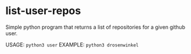 # list-user-repos
Simple python program that returns a list of repositories for a given github user.

USAGE:
`python3 user`
EXAMPLE:
`python3 drosenwinkel`
